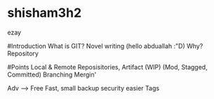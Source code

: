 # shisham3h2
ezay



#Introduction
	What is GIT?
	Novel writing (hello abduallah :"D)
	Why?
	Repository

#Points
	Local & Remote Reposisitories, 
	Artifact (WIP) (Mod, Stagged, Committed)
	Branching Mergin'
	



Adv -->	Free
	Fast, small
	backup
	security
	easier
Tags	